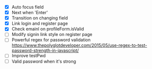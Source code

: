 - [x] Auto focus field
- [x] Next when 'Enter'
- [x] Transition on changing field
- [x] Link login and register page
- [x] Check emainl on profileForm.isValid
- [ ] Modify signin link style on register page
- [ ] Powerful regex for password validation
https://www.thepolyglotdeveloper.com/2015/05/use-regex-to-test-password-strength-in-javascript/
- [ ] Improve testPwd
- [ ] Valid password when it's strong